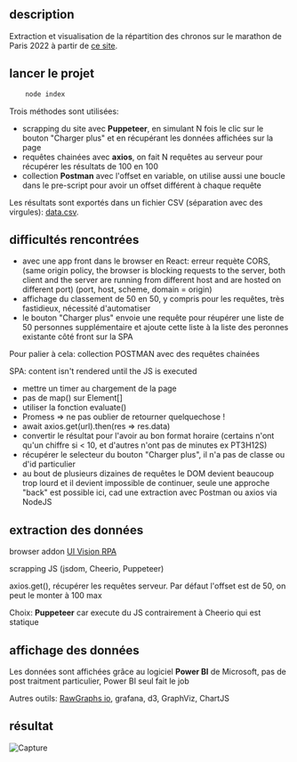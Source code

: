 ## description

Extraction et visualisation de la répartition des chronos sur le marathon de Paris 2022 à partir de [ce site](https://resultscui.active.com/events/SchneiderElectricMarathondeParis2022).

## lancer le projet

```sh
    node index
```

Trois méthodes sont utilisées:

- scrapping du site avec **Puppeteer**, en simulant N fois le clic sur le bouton "Charger plus" et en récupérant les données affichées sur la page
- requêtes chainées avec **axios**, on fait N requêtes au serveur pour récupérer les résultats de 100 en 100
- collection **Postman** avec l'offset en variable, on utilise aussi une boucle dans le pre-script pour avoir un offset différent à chaque requête

Les résultats sont exportés dans un fichier CSV (séparation avec des virgules): [data.csv](/data.csv).

## difficultés rencontrées

- avec une app front dans le browser en React: erreur requète CORS,
  (same origin policy, the browser is blocking requests to the server, both client and the server are running from different host and are hosted on different port) (port, host, scheme, domain = origin)
- affichage du classement de 50 en 50, y compris pour les requêtes, très fastidieux, nécessité d'automatiser
- le bouton "Charger plus" envoie une requête pour réupérer une liste de 50 personnes supplémentaire et ajoute cette liste à la liste des peronnes existante côté front sur la SPA

Pour palier à cela: collection POSTMAN avec des requêtes chainées

SPA: content isn't rendered until the JS is executed

- mettre un timer au chargement de la page
- pas de map() sur Element[]
- utiliser la fonction evaluate()
- Promess => ne pas oublier de retourner quelquechose !
- await axios.get(url).then(res => res.data)
- convertir le résultat pour l'avoir au bon format horaire (certains n'ont qu'un chiffre si < 10, et d'autres n'ont pas de minutes ex PT3H12S)
- récupérer le selecteur du bouton "Charger plus", il n'a pas de classe ou d'id particulier
- au bout de plusieurs dizaines de requêtes le DOM devient beaucoup trop lourd et il devient impossible de continuer, seule une approche "back" est possible ici, cad une extraction avec Postman ou axios via NodeJS

## extraction des données

browser addon [UI Vision RPA](https://chrome.google.com/webstore/detail/uivision-rpa/gcbalfbdmfieckjlnblleoemohcganoc)

scrapping JS (jsdom, Cheerio, Puppeteer)

axios.get(), récupérer les requêtes serveur. Par défaut l'offset est de 50, on peut le monter à 100 max

Choix: **Puppeteer** car execute du JS contrairement à Cheerio qui est statique

## affichage des données

Les données sont affichées grâce au logiciel **Power BI** de Microsoft, pas de post traitment particulier, Power BI seul fait le job

Autres outils: [RawGraphs io](https://rawgraphs.io/), grafana, d3, GraphViz, ChartJS

## résultat

![Capture](https://user-images.githubusercontent.com/32497923/162720041-85377538-e491-49bf-87b7-f9f282b3b8d6.PNG)

